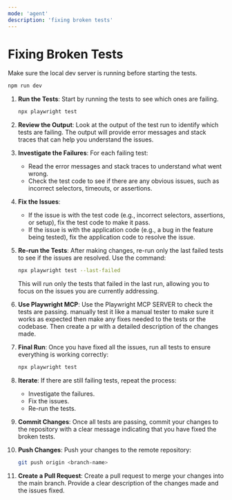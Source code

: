 ```yaml
---
mode: 'agent'
description: 'fixing broken tests'
---
```

# Fixing Broken Tests

Make sure the local dev server is running before starting the tests. 
```bash
npm run dev
```

1. **Run the Tests**: Start by running the tests to see which ones are failing.
   ```bash
   npx playwright test
   ```

2. **Review the Output**: Look at the output of the test run to identify which tests are failing. The output will provide error messages and stack traces that can help you understand the issues. 

3. **Investigate the Failures**: For each failing test:
   - Read the error messages and stack traces to understand what went wrong.
   - Check the test code to see if there are any obvious issues, such as incorrect selectors, timeouts, or assertions.

4. **Fix the Issues**:
    - If the issue is with the test code (e.g., incorrect selectors, assertions, or setup), fix the test code to make it pass.
    - If the issue is with the application code (e.g., a bug in the feature being tested), fix the application code to resolve the issue.

5. **Re-run the Tests**: After making changes, re-run only the last failed tests to see if the issues are resolved. Use the command:
   ```bash
   npx playwright test --last-failed
   ```
   This will run only the tests that failed in the last run, allowing you to focus on the issues you are currently addressing.

6. **Use Playwright MCP**: Use the Playwright MCP SERVER to check the tests are passing. manually test it like a manual tester to make sure it works as expected then make any fixes needed to the tests or the codebase.
Then create a pr with a detailed description of the changes made.

7. **Final Run**: Once you have fixed all the issues, run all tests to ensure everything is working correctly:
   ```bash
   npx playwright test
   ```
8. **Iterate**: If there are still failing tests, repeat the process:
   - Investigate the failures.
   - Fix the issues.
   - Re-run the tests.

9. **Commit Changes**: Once all tests are passing, commit your changes to the repository with a clear message indicating that you have fixed the broken tests.

10. **Push Changes**: Push your changes to the remote repository:
    ```bash
    git push origin <branch-name>
    ```

11. **Create a Pull Request**: Create a pull request to merge your changes into the main branch. Provide a clear description of the changes made and the issues fixed.
